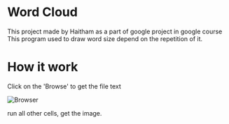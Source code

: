 # Word Cloud

This project made by Haitham as a part of google project in google course This program used to draw word size depend on the repetition of it.

# How it work
Click on the 'Browse' to get the file text

![Browser](https://1.bp.blogspot.com/-mjI1ZLodcKQ/XyMXWVBHxKI/AAAAAAAAAT4/Pd20j1Ezjw0nVxIOih30ySgwth55LI_nACLcBGAsYHQ/s1247/browse.png)

run all other cells, get the image.
